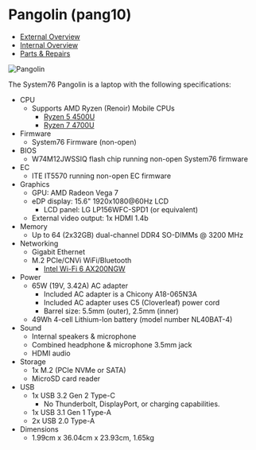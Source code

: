 # Pangolin (pang10)

- [External Overview](./external-overview.md)
- [Internal Overview](./internal-overview.md)
- [Parts & Repairs](./repairs.md)

![Pangolin](./img/pang10.webp)

The System76 Pangolin is a laptop with the following specifications:

- CPU
    - Supports AMD Ryzen (Renoir) Mobile CPUs
        - [Ryzen 5 4500U](https://www.amd.com/en/products/apu/amd-ryzen-5-4500u)
        - [Ryzen 7 4700U](https://www.amd.com/en/products/apu/amd-ryzen-7-4700u)
- Firmware
    - System76 Firmware (non-open)
- BIOS
    - W74M12JWSSIQ flash chip running non-open System76 firmware
- EC
    - ITE IT5570 running non-open EC firmware
- Graphics
    - GPU: AMD Radeon Vega 7
    - eDP display: 15.6" 1920x1080@60Hz LCD
        - LCD panel: LG LP156WFC-SPD1 (or equivalent)
    - External video output: 1x HDMI 1.4b
- Memory
    - Up to 64 (2x32GB) dual-channel DDR4 SO-DIMMs @ 3200 MHz
- Networking
    - Gigabit Ethernet
    - M.2 PCIe/CNVi WiFi/Bluetooth
        - [Intel Wi-Fi 6 AX200NGW](https://ark.intel.com/content/www/us/en/ark/products/189347/intel-wi-fi-6-ax200-gig.html)
- Power
    - 65W (19V, 3.42A) AC adapter
        - Included AC adapter is a Chicony A18-065N3A
        - Included AC adapter uses C5 (Cloverleaf) power cord
        - Barrel size: 5.5mm (outer), 2.5mm (inner)
    - 49Wh 4-cell Lithium-Ion battery (model number NL40BAT-4)
- Sound
    - Internal speakers & microphone
    - Combined headphone & microphone 3.5mm jack
    - HDMI audio
- Storage
    - 1x M.2 (PCIe NVMe or SATA)
    - MicroSD card reader
- USB
    - 1x USB 3.2 Gen 2 Type-C
        - No Thunderbolt, DisplayPort, or charging capabilities.
    - 1x USB 3.1 Gen 1 Type-A
    - 2x USB 2.0 Type-A
- Dimensions
    - 1.99cm x 36.04cm x 23.93cm, 1.65kg
